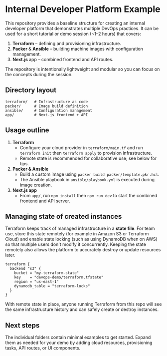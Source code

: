 # Internal Developer Platform Example

This repository provides a baseline structure for creating an internal developer platform that demonstrates multiple DevOps practices. It can be used for a short tutorial or demo session (~1–2 hours) that covers:

1. **Terraform** &ndash; defining and provisioning infrastructure.
2. **Packer** & **Ansible** &ndash; building machine images with configuration management.
3. **Next.js** app &ndash; combined frontend and API routes.

The repository is intentionally lightweight and modular so you can focus on the concepts during the session.

## Directory layout

```
terraform/   # Infrastructure as code
packer/      # Image build definition
ansible/     # Configuration management
app/         # Next.js frontend + API
```

## Usage outline

1. **Terraform**
   - Configure your cloud provider in `terraform/main.tf` and run `terraform init` then `terraform apply` to provision infrastructure.
   - Remote state is recommended for collaborative use; see below for tips.
2. **Packer & Ansible**
   - Build a custom image using `packer build packer/template.pkr.hcl`.
   - The Ansible playbook in `ansible/playbook.yml` is executed during image creation.
3. **Next.js app**
   - From `app/`, run `npm install` then `npm run dev` to start the combined frontend and API server.

## Managing state of created instances

Terraform keeps track of managed infrastructure in a **state file**. For team use, store this state remotely (for example in Amazon S3 or Terraform Cloud) and enable state locking (such as using DynamoDB when on AWS) so that multiple users don't modify it concurrently. Keeping the state remotely also allows the platform to accurately destroy or update resources later.

```
terraform {
  backend "s3" {
    bucket = "my-terraform-state"
    key    = "devops-demo/terraform.tfstate"
    region = "us-east-1"
    dynamodb_table = "terraform-locks"
  }
}
```

With remote state in place, anyone running Terraform from this repo will see the same infrastructure history and can safely create or destroy instances.

## Next steps

The individual folders contain minimal examples to get started. Expand them as needed for your demo by adding cloud resources, provisioning tasks, API routes, or UI components.

